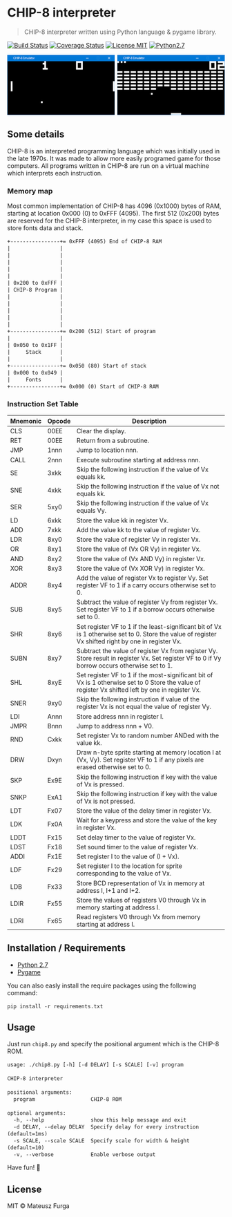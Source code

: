 # CHIP-8 interpreter
> CHIP-8 interpreter written using Python language & pygame library.

[![Build Status](https://travis-ci.org/mfurga/chip8.svg?branch=master)](https://travis-ci.org/mfurga/chip8)
[![Coverage Status](https://coveralls.io/repos/github/mfurga/chip8/badge.svg?branch=master)](https://coveralls.io/github/mfurga/chip8?branch=master)
[![License MIT](https://img.shields.io/badge/license-MIT-%237900CA.svg)](https://github.com/mfurga/chip8/blob/master/LICENSE)
[![Python2.7](https://img.shields.io/badge/python-2.7-blue.svg)](https://www.python.org/downloads/)

![CHIP-8 Games](https://raw.githubusercontent.com/mfurga/chip8/master/demo.png)

## Some details
CHIP-8 is an interpreted programming language which was initially used in the late 1970s. It was made to allow more easily programed game for those computers. All programs written in CHIP-8 are run on a virtual machine which interprets each instruction.

### Memory map
Most common implementation of CHIP-8 has 4096 (0x1000) bytes of RAM, starting at location 0x000 (0) to 0xFFF (4095). The first 512 (0x200) bytes are reserved for the CHIP-8 interpreter, in my case this space is used to store fonts data and stack.

```
+----------------+= 0xFFF (4095) End of CHIP-8 RAM
|                |
|                |
|                |
|                |
|                |
| 0x200 to 0xFFF |
| CHIP-8 Program |
|                |
|                |
|                |
|                |
|                |
+----------------+= 0x200 (512) Start of program
|                |
| 0x050 to 0x1FF |
|     Stack      |
|                | 
+----------------+= 0x050 (80) Start of stack 
| 0x000 to 0x049 | 
|     Fonts      |
+----------------+= 0x000 (0) Start of CHIP-8 RAM
```

### Instruction Set Table

| Mnemonic | Opcode | Description |
|----------|--------|------------------------------------------------------------------------------------------------------------------------------------------------------|
| CLS | 00EE | Clear the display. |
| RET | 00EE | Return from a subroutine. |
| JMP | 1nnn | Jump to location nnn. |
| CALL | 2nnn | Execute subroutine starting at address nnn. |
| SE | 3xkk | Skip the following instruction if the value of Vx equals kk. |
| SNE | 4xkk | Skip the following instruction if the value of Vx not equals kk.  |
| SER | 5xy0 | Skip the following instruction if the value of Vx equals Vy. |
| LD | 6xkk | Store the value kk in register Vx. |
| ADD | 7xkk | Add the value kk to the value of register Vx. |
| LDR | 8xy0 | Store the value of register Vy in register Vx. |
| OR | 8xy1 | Store the value of (Vx OR Vy) in register Vx. |
| AND | 8xy2 | Store the value of (Vx AND Vy) in register Vx. |
| XOR | 8xy3 | Store the value of (Vx XOR Vy) in register Vx. |
| ADDR | 8xy4 | Add the value of register Vx to register Vy. Set register VF to 1 if a carry occurs otherwise set to 0. |
| SUB | 8xy5 | Subtract the value of register Vy from register Vx. Set register VF to 1 if a borrow occurs otherwise set to 0. |
| SHR | 8xy6 |  Set register VF to 1 if the least-significant bit of Vx is 1 otherwise set to 0. Store the value of register Vx shifted right by one in register Vx. |
| SUBN | 8xy7 | Subtract the value of register Vx from register Vy. Store result in register Vx. Set register VF to 0 if Vy borrow occurs otherwise set to 1. |
| SHL | 8xyE | Set register VF to 1 if the most-significant bit of Vx is 1 otherwise set to 0 Store the value of register Vx shifted left by one in register Vx. |
| SNER | 9xy0 | Skip the following instruction if value of the register Vx is not equal the value of register Vy. |
| LDI | Annn | Store address nnn in register I. |
| JMPR | Bnnn | Jump to address nnn + V0. |
| RND | Cxkk | Set register Vx to random number ANDed with the value kk. |
| DRW | Dxyn | Draw n-byte sprite starting at memory location I at (Vx, Vy). Set register VF to 1 if any pixels are erased otherwise set to 0. |
| SKP | Ex9E | Skip the following instruction if key with the value of Vx is pressed. |
| SNKP | ExA1 | Skip the following instruction if key with the value of Vx is not pressed. |
| LDT | Fx07 | Store the value of the delay timer in register Vx. |
| LDK | Fx0A | Wait for a keypress and store the value of the key in register Vx. |
| LDDT | Fx15 | Set delay timer to the value of register Vx. |
| LDST | Fx18 | Set sound timer to the value of register Vx. |
| ADDI | Fx1E | Set register I to the value of (I + Vx). |
| LDF | Fx29 | Set register I to the location for sprite corresponding to the value of Vx. |
| LDB | Fx33 | Store BCD representation of Vx in memory at address I, I+1 and I+2. |
| LDIR | Fx55 | Store the values of registers V0 through Vx in memory starting at address I. |
| LDRI | Fx65 | Read registers V0 through Vx from memory starting at address I. |

## Installation / Requirements

- [Python 2.7](https://www.python.org/downloads/)
- [Pygame](https://www.pygame.org/wiki/GettingStarted)

You can also easly install the require packages using the following command:
```
pip install -r requirements.txt
```

## Usage
Just run `chip8.py` and specify the positional argument which is the CHIP-8 ROM.
```
usage: ./chip8.py [-h] [-d DELAY] [-s SCALE] [-v] program

CHIP-8 interpreter

positional arguments:
  program                  CHIP-8 ROM

optional arguments:
  -h, --help               show this help message and exit
  -d DELAY, --delay DELAY  Specify delay for every instruction (default=1ms)
  -s SCALE, --scale SCALE  Specify scale for width & height (default=10)
  -v, --verbose            Enable verbose output
```

Have fun! :tada:

## License
MIT &copy; Mateusz Furga
